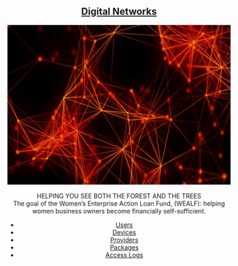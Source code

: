 ## <u><center>Digital Networks</center></u>
<p align="center"><img src="Network.jpg" height="360" width="640"></p>
<center>HELPING YOU SEE BOTH THE FOREST AND THE TREES</center>

<div style="text-align:center">The goal of the Women’s Enterprise Action Loan Fund, (WEALF): helping women business owners become financially self-sufficient.</div>

<center>
<nav>
<ul>

<li><a href="Users.php">Users</a></li>
<li><a href="SearchDevices.php">Devices</a></li>
<li><a href="Providers.php">Providers</a></li>
<li><a href="SearchPackage.php">Packages</a></li>
<li><a href="SearchAccessLogs.php">Access Logs</a></li>
</ul>
</nav>
</center>
